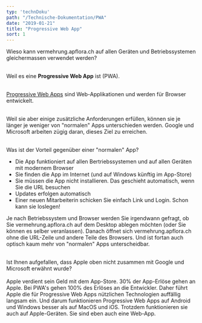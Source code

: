 ```yaml
---
typ: 'technDoku'
path: "/Technische-Dokumentation/PWA"
date: "2019-01-21"
title: "Progressive Web App"
sort: 1
---
```


Wieso kann vermehrung.apflora.ch auf allen Geräten und Betriebssystemen gleichermassen verwendet werden?<br/><br/>

Weil es eine **Progressive Web App** ist (PWA).<br/><br/>

[Progressive Web Apps](https://developers.google.com/web/progressive-web-apps) sind Web-Applikationen und werden für Browser entwickelt.<br/><br/>

Weil sie aber einige zusätzliche Anforderungen erfüllen, können sie je länger je weniger von "normalen" Apps unterschieden werden. Google und Microsoft arbeiten zügig daran, dieses Ziel zu erreichen.<br/><br/>

Was ist der Vorteil gegenüber einer "normalen" App?
- Die App funktioniert auf allen Bertriebssystemen und auf allen Geräten mit modernem Browser
- Sie finden die App im Internet (und auf Windows künftig im App-Store)
- Sie müssen die App nicht installieren. Das geschieht automatisch, wenn Sie die URL besuchen
- Updates erfolgen automatisch
- Einer neuen Mitarbeiterin schicken Sie einfach Link und Login. Schon kann sie loslegen!

Je nach Betriebssystem und Browser werden Sie irgendwann gefragt, ob Sie vermehrung.apflora.ch auf dem Desktop ablegen möchten (oder Sie können es selber veranlassen). Danach öffnet sich vermehrung.apflora.ch ohne die URL-Zeile und andere Teile des Browsers. Und ist fortan auch optisch kaum mehr von "normalen" Apps unterscheidbar.<br/><br/>

Ist Ihnen aufgefallen, dass Apple oben nicht zusammen mit Google und Microsoft erwähnt wurde?<br/><br/>
Apple verdient sein Geld mit dem App-Store. 30% der App-Erlöse gehen an Apple. Bei PWA's gehen 100% des Erlöses an die Entwickler. Daher führt Apple die für Progressive Web Apps nützlichen Technologien auffällig langsam ein. Und darum funktionieren Progressive Web Apps auf Android und Windows besser als auf MacOS und iOS. Trotzdem funktionieren sie auch auf Apple-Geräten. Sie sind eben auch eine Web-App.